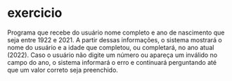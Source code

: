 # exercicio
 Programa que recebe do usuário nome completo e ano de nascimento que seja entre 1922 e 2021. A partir dessas informações, o sistema mostrará o nome do usuário e a idade que completou, ou completará, no ano atual (2022).  Caso o usuário não digite um número ou apareça um inválido no campo do ano, o sistema informará o erro e continuará perguntando até que um valor correto seja preenchido.
